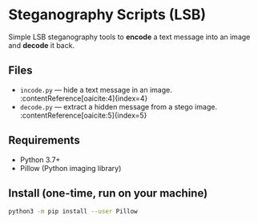 # Steganography Scripts (LSB)  

Simple LSB steganography tools to **encode** a text message into an image and **decode** it back.

## Files
- `incode.py` — hide a text message in an image. :contentReference[oaicite:4]{index=4}  
- `decode.py` — extract a hidden message from a stego image. :contentReference[oaicite:5]{index=5}

## Requirements
- Python 3.7+  
- Pillow (Python imaging library)

## Install (one-time, run on your machine)
```bash
python3 -m pip install --user Pillow
